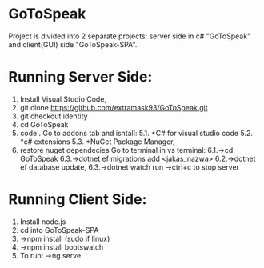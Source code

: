 # GoToSpeak
Project is divided into 2 separate projects: server side in c# "GoToSpeak" and client(GUI) side "GoToSpeak-SPA". 
# Running Server Side:
1. Install Visual Studio Code,
2. git clone https://github.com/extramask93/GoToSpeak.git
3. git checkout identity
4. cd GoToSpeak
5. code .
Go to addons tab and isntall:
5.1. *C# for visual studio code
5.2. *c# extensions
5.3. *NuGet Package Manager,
6. restore nuget dependecies
Go to terminal in vs terminal:
6.1.->cd GoToSpeak
6.3.->dotnet ef migrations add <jakas_nazwa>
6.2.->dotnet ef database update,
6.3.->dotnet watch run
->ctrl+c to stop server
# Running Client Side:
1. Install node.js
2. cd into GoToSpeak-SPA
3. ->npm install (sudo if linux)
4. ->npm install bootswatch
4. To run: ->ng serve
